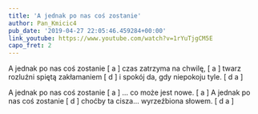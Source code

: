 ```yaml
---
title: 'A jednak po nas coś zostanie'
author: Pan_Kmicic4
pub_date: '2019-04-27 22:05:46.459284+00:00'
link_youtube: https://www.youtube.com/watch?v=1rYuTjgCM5E
capo_fret: 2
---
```


A jednak po nas coś zostanie [ a ]
czas zatrzyma na chwilę, [ a ]
twarz rozluźni spiętą zakłamaniem [ d ]
i spokój da, gdy niepokoju tyle. [ d a ]

A jednak po nas coś zostanie [ a ]
... co może jest nowe. [ a ]
A jednak po nas coś zostanie [ d ]
choćby ta cisza... wyrzeźbiona słowem.  [ d a ]